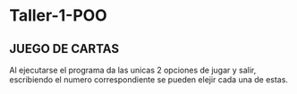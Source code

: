 # Taller-1-POO
## JUEGO DE CARTAS

Al ejecutarse el programa da las unicas 2 opciones de jugar y salir, escribiendo el numero correspondiente se pueden elejir cada una de estas.
